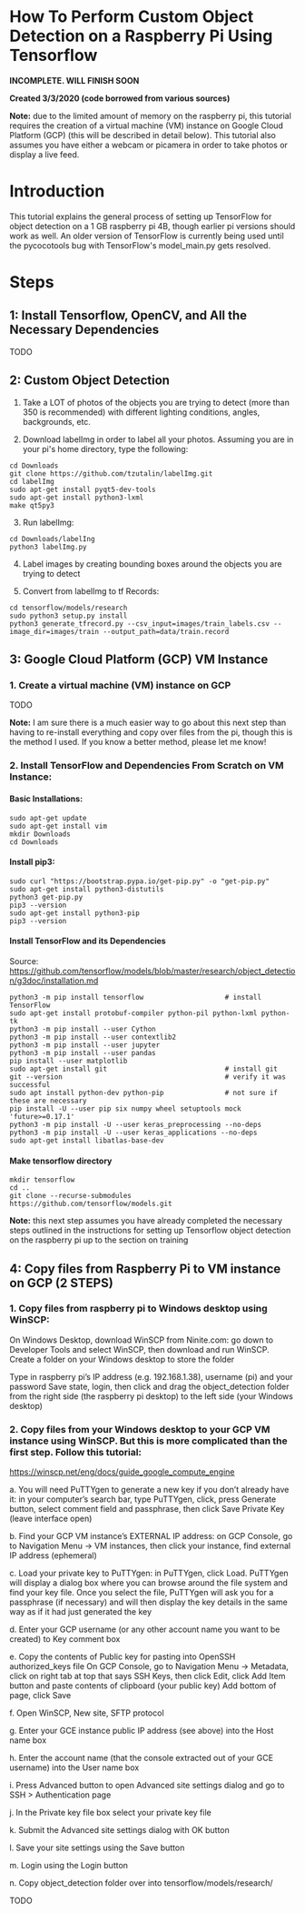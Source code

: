 How To Perform Custom Object Detection on a Raspberry Pi Using Tensorflow 
==================================================================

**INCOMPLETE. WILL FINISH SOON**

**Created 3/3/2020 (code borrowed from various sources)**

**Note:** due to the limited amount of memory on the raspberry pi, this tutorial requires the creation of a virtual machine (VM) instance on Google Cloud Platform (GCP) (this will be described in detail below). This tutorial also assumes you have either a webcam or picamera in order to take photos or display a live feed. 

# Introduction
This tutorial explains the general process of setting up TensorFlow for object detection on a 1 GB raspberry pi 4B, though earlier pi versions should work as well. An older version of TensorFlow is currently being used until the pycocotools bug with TensorFlow's model_main.py gets resolved. 

# Steps
## 1: Install Tensorflow, OpenCV, and All the Necessary Dependencies

TODO

## 2: Custom Object Detection

1. Take a LOT of photos of the objects you are trying to detect (more than 350 is recommended) with different lighting conditions, angles, backgrounds, etc.

2. Download labelImg in order to label all your photos. Assuming you are in your pi's home directory, type the following:

```
cd Downloads
git clone https://github.com/tzutalin/labelImg.git
cd labelImg
sudo apt-get install pyqt5-dev-tools
sudo apt-get install python3-lxml
make qt5py3
```
3. Run labelImg:
```
cd Downloads/labelIng
python3 labelImg.py
```
4. Label images by creating bounding boxes around the objects you are trying to detect

5. Convert from labelImg to tf Records:
```
cd tensorflow/models/research
sudo python3 setup.py install
python3 generate_tfrecord.py --csv_input=images/train_labels.csv --image_dir=images/train --output_path=data/train.record
```
## 3: Google Cloud Platform (GCP) VM Instance

### 1. Create a virtual machine (VM) instance on GCP

TODO

**Note:** I am sure there is a much easier way to go about this next step than having to re-install everything and copy over files from the pi, though this is the method I used. If you know a better method, please let me know!

### 2. Install TensorFlow and Dependencies From Scratch on VM Instance:

#### Basic Installations:
```
sudo apt-get update
sudo apt-get install vim
mkdir Downloads
cd Downloads
```
#### Install pip3:
```
sudo curl "https://bootstrap.pypa.io/get-pip.py" -o "get-pip.py"       
sudo apt-get install python3-distutils
python3 get-pip.py
pip3 --version
sudo apt-get install python3-pip                                             
pip3 --version
```
#### Install TensorFlow and its Dependencies

Source: https://github.com/tensorflow/models/blob/master/research/object_detection/g3doc/installation.md

```
python3 -m pip install tensorflow                    # install TensorFlow
sudo apt-get install protobuf-compiler python-pil python-lxml python-tk
python3 -m pip install --user Cython
python3 -m pip install --user contextlib2
python3 -m pip install --user jupyter
python3 -m pip install --user pandas
pip install --user matplotlib
sudo apt-get install git                             # install git
git --version                                        # verify it was successful 
sudo apt install python-dev python-pip               # not sure if these are necessary
pip install -U --user pip six numpy wheel setuptools mock 'future>=0.17.1'
python3 -m pip install -U --user keras_preprocessing --no-deps
python3 -m pip install -U --user keras_applications --no-deps
sudo apt-get install libatlas-base-dev
```

#### Make tensorflow directory
```
mkdir tensorflow
cd .. 
git clone --recurse-submodules https://github.com/tensorflow/models.git
```
**Note:** this next step assumes you have already completed the necessary steps outlined in the instructions for setting up Tensorflow object detection on the raspberry pi up to the section on training

## 4: Copy files from Raspberry Pi to VM instance on GCP (2 STEPS)

### 1. Copy files from raspberry pi to Windows desktop using WinSCP:

On Windows Desktop, download WinSCP from Ninite.com: go down to Developer Tools and select WinSCP, then download and run WinSCP. Create a folder on your Windows desktop to store the folder

Type in raspberry pi’s IP address (e.g. 192.168.1.38), username (pi) and your password
Save state, login, then click and drag the object_detection folder from the right side (the raspberry pi desktop) to the left side (your Windows desktop)

### 2. Copy files from your Windows desktop to your GCP VM instance using WinSCP. But this is more complicated than the first step. Follow this tutorial:

https://winscp.net/eng/docs/guide_google_compute_engine

a. You will need PuTTYgen to generate a new key if you don’t already have it: in your computer’s search bar, type PuTTYgen, click, press Generate button, select comment field and passphrase, then click Save Private Key (leave interface open)

b. Find your GCP VM instance’s EXTERNAL IP address: on GCP Console, go to Navigation Menu -> VM instances, then click your instance, find external IP address (ephemeral) 

c. Load your private key to PuTTYgen: in PuTTYgen, click Load. PuTTYgen will display a dialog box where you can browse around the file system and find your key file. Once you select the file, PuTTYgen will ask you for a passphrase (if necessary) and will then display the key details in the same way as if it had just generated the key

d. Enter your GCP username (or any other account name you want to be created) to Key comment box

e. Copy the contents of Public key for pasting into OpenSSH authorized_keys file
On GCP Console, go to Navigation Menu -> Metadata, click on right tab at top that says SSH Keys, then click Edit, click Add Item button and paste contents of clipboard (your public key) 
Add bottom of page, click Save

f. Open WinSCP, New site, SFTP protocol 

g. Enter your GCE instance public IP address (see above) into the Host name box

h. Enter the account name (that the console extracted out of your GCE username) into the User name box

i. Press Advanced button to open Advanced site settings dialog and go to SSH > Authentication page

j. In the Private key file box select your private key file

k. Submit the Advanced site settings dialog with OK button

l. Save your site settings using the Save button

m. Login using the Login button

n. Copy object_detection folder over into tensorflow/models/research/



TODO



